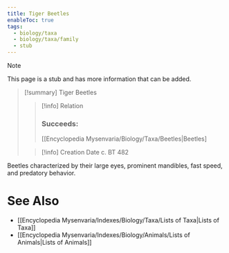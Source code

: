```yaml
---
title: Tiger Beetles
enableToc: true
tags:
  - biology/taxa
  - biology/taxa/family
  - stub
---
```


> [!note]
> This page is a stub and has more information that can be added.

> [!summary] Tiger Beetles
> > [!info] Relation
> > ### Succeeds:
> > [[Encyclopedia Mysenvaria/Biology/Taxa/Beetles|Beetles]
>
> > [!info] Creation Date
> > c. BT 482

Beetles characterized by their large eyes, prominent mandibles, fast speed, and predatory behavior.

# See Also
- [[Encyclopedia Mysenvaria/Indexes/Biology/Taxa/Lists of Taxa|Lists of Taxa]]
- [[Encyclopedia Mysenvaria/Indexes/Biology/Animals/Lists of Animals|Lists of Animals]]
